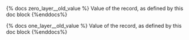{% docs zero_layer__old_value %}
Value of the record, as defined by this doc block
{%enddocs%}

{% docs one_layer__old_value %}
Value of the record, as defined by this doc block
{%enddocs%}